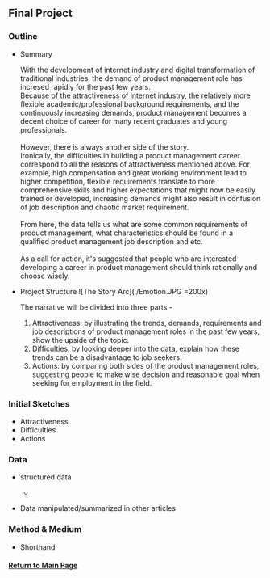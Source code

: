 ## Final Project

### Outline

- Summary 

  With the development of internet industry and digital transformation of traditional industries, the demand of product management role has incresed rapidly for the past few years.<br/>
  Because of the attractiveness of internet industry, the relatively more flexible academic/professional background requirements, and the continuously increasing demands, product management becomes a decent choice of career for many recent graduates and young professionals. <br/><br/>
  However, there is always another side of the story. <br/>
  Ironically, the difficulties in building a product management career correspond to all the reasons of attractiveness mentioned above. For example, high compensation and great working environment lead to higher competition, flexible requirements translate to more comprehensive skills and higher expectations that might now be easily trained or developed, increasing demands might also result in confusion of job description and chaotic market requirement.<br/><br/>
  From here, the data tells us what are some common requirements of product management, what characteristics should be found in a qualified product management job description and etc.<br/><br/>
  As a call for action, it's suggested that people who are interested developing a career in product management should think rationally and choose wisely.<br/>

- Project Structure
![The Story Arc](./Emotion.JPG =200x)

  The narrative will be divided into three parts - 
  1. Attractiveness: by illustrating the trends, demands, requirements and job descriptions of product management roles in the past few years, show the upside of the topic.
  2. Difficulties: by looking deeper into the data, explain how these trends can be a disadvantage to job seekers.
  3. Actions: by comparing both sides of the product management roles, suggesting people to make wise decision and reasonable goal when seeking for employment in the field.

### Initial Sketches

- Attractiveness
- Difficulties
- Actions
  
### Data

- structured data

  - 

- Data manipulated/summarized in other articles
  
### Method & Medium

- Shorthand <br/>





#### [Return to Main Page](/README.md)
